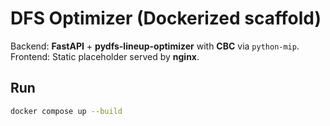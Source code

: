 # DFS Optimizer (Dockerized scaffold)

Backend: **FastAPI** + **pydfs-lineup-optimizer** with **CBC** via `python-mip`.  
Frontend: Static placeholder served by **nginx**.

## Run

```bash
docker compose up --build
